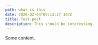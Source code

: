 ```yaml
---
path: what is this
date: 2020-02-04T06:13:27.167Z
title: Test post
description: This should be interesting.
---
```

Some content.
